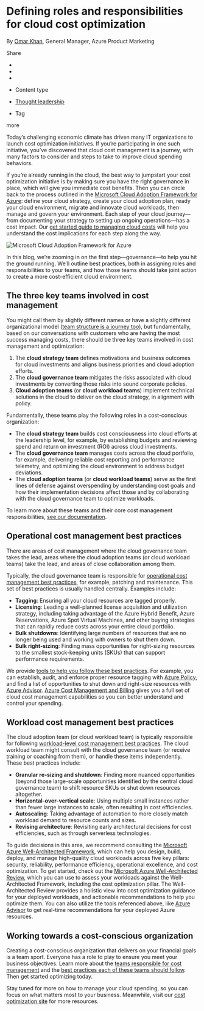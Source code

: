 # Defining roles and responsibilities for cloud cost optimization

By [Omar Khan](https://azure.microsoft.com/en-us/blog/author/omar-khan/), General Manager, Azure Product Marketing

Share

- 
- 
- 

- Content type
- [Thought leadership](https://azure.microsoft.com/en-us/blog/content-type/thought-leadership/)

- Tag

more

Today’s challenging economic climate has driven many IT organizations to launch cost optimization initiatives. If you’re participating in one such initiative, you’ve discovered that cloud cost management is a journey, with many factors to consider and steps to take to improve cloud spending behaviors.

If you’re already running in the cloud, the best way to jumpstart your cost optimization initiative is by making sure you have the right governance in place, which will give you immediate cost benefits. Then you can circle back to the process outlined in the [Microsoft Cloud Adoption Framework for Azure](https://docs.microsoft.com/en-us/azure/cloud-adoption-framework/overview): define your cloud strategy, create your cloud adoption plan, ready your cloud environment, migrate and innovate cloud workloads, then manage and govern your environment. Each step of your cloud journey—from documenting your strategy to setting up ongoing operations—has a cost impact. Our [get started guide to managing cloud costs](https://docs.microsoft.com/en-us/azure/cloud-adoption-framework/get-started/manage-costs) will help you understand the cost implications for each step along the way.

![Microsoft Cloud Adoption Framework for Azure](https://azure.microsoft.com/en-us/blog/wp-content/uploads/2020/12/fae01e65-6e4e-48a0-a4b5-91c13d2e712b.webp)

In this blog, we’re zooming in on the first step—governance—to help you hit the ground running. We’ll outline best practices, both in assigning roles and responsibilities to your teams, and how those teams should take joint action to create a more cost-efficient cloud environment.

## The three key teams involved in cost management

You might call them by slightly different names or have a slightly different organizational model ([team structure is a journey too](https://docs.microsoft.com/en-us/azure/cloud-adoption-framework/organize/organization-structures)), but fundamentally, based on our conversations with customers who are having the most success managing costs, there should be three key teams involved in cost management and optimization:

1. The **cloud strategy team** defines motivations and business outcomes for cloud investments and aligns business priorities and cloud adoption efforts.
2. The **cloud governance team** mitigates the risks associated with cloud investments by converting those risks into sound corporate policies.
3. **Cloud adoption teams** (or **cloud workload teams**) implement technical solutions in the cloud to deliver on the cloud strategy, in alignment with policy.

Fundamentally, these teams play the following roles in a cost-conscious organization:

- The **cloud strategy team** builds cost consciousness into cloud efforts at the leadership level, for example, by establishing budgets and reviewing spend and return on investment (ROI) across cloud investments.
- The **cloud governance team** manages costs across the cloud portfolio, for example, delivering reliable cost reporting and performance telemetry, and optimizing the cloud environment to address budget deviations.
- The **cloud adoption teams** (or **cloud workload teams**) serve as the first lines of defense against overspending by understanding cost goals and how their implementation decisions affect those and by collaborating with the cloud governance team to optimize workloads.

To learn more about these teams and their core cost management responsibilities, [see our documentation](https://docs.microsoft.com/en-us/azure/cloud-adoption-framework/organize/cost-conscious-organization).

## Operational cost management best practices

There are areas of cost management where the cloud governance team takes the lead, areas where the cloud adoption teams (or cloud workload teams) take the lead, and areas of close collaboration among them.

Typically, the cloud governance team is responsible for [operational cost management best practices](https://docs.microsoft.com/en-us/azure/cloud-adoption-framework/govern/cost-management/best-practices#operational-cost-management-best-practices), for example, patching and maintenance. This set of best practices is usually handled centrally. Examples include:

- **Tagging**: Ensuring all your cloud resources are tagged properly.
- **Licensing**: Leading a well-planned license acquisition and utilization strategy, including taking advantage of the Azure Hybrid Benefit, Azure Reservations, Azure Spot Virtual Machines, and other buying strategies that can rapidly reduce costs across your entire cloud portfolio.
- **Bulk shutdowns**: Identifying large numbers of resources that are no longer being used and working with owners to shut them down.
- **Bulk right-sizing**: Finding mass opportunities for right-sizing resources to the smallest stock-keeping units (SKUs) that can support performance requirements.

We provide [tools to help you follow these best practices](https://docs.microsoft.com/en-us/azure/cloud-adoption-framework/govern/cost-management/toolchain). For example, you can establish, audit, and enforce proper resource tagging with [Azure Policy](https://azure.microsoft.com/en-us/services/azure-policy/), and find a list of opportunities to shut down and right-size resources with [Azure Advisor](https://azure.microsoft.com/en-us/services/advisor/). [Azure Cost Management and Billing](https://azure.microsoft.com/en-us/services/cost-management/) gives you a full set of cloud cost management capabilities so you can better understand and control your spending.

## Workload cost management best practices

The cloud adoption team (or cloud workload team) is typically responsible for following [workload-level cost management best practices](https://docs.microsoft.com/en-us/azure/cloud-adoption-framework/govern/cost-management/best-practices#workload-cost-management-best-practices). The cloud workload team might consult with the cloud governance team (or receive training or coaching from them), or handle these items independently. These best practices include:

- **Granular re-sizing and shutdown**: Finding more nuanced opportunities (beyond those large-scale opportunities identified by the central cloud governance team) to shift resource SKUs or shut down resources altogether.
- **Horizontal-over-vertical scale**: Using multiple small instances rather than fewer large instances to scale, often resulting in cost efficiencies.
- **Autoscaling**: Taking advantage of automation to more closely match workload demand to resource counts and sizes.
- **Revising architecture**: Revisiting early architectural decisions for cost efficiencies, such as through serverless technologies.

To guide decisions in this area, we recommend consulting the [Microsoft Azure Well-Architected Framework](https://docs.microsoft.com/en-us/azure/architecture/framework/), which can help you design, build, deploy, and manage high-quality cloud workloads across five key pillars: security, reliability, performance efficiency, operational excellence, and cost optimization. To get started, check out the [Microsoft Azure Well-Architected Review](https://docs.microsoft.com/en-us/assessments/?id=azure-architecture-review&mode=pre-assessment), which you can use to assess your workloads against the Well-Architected Framework, including the cost optimization pillar. The Well-Architected Review provides a holistic view into cost optimization guidance for your deployed workloads, and actionable recommendations to help you optimize them. You can also utilize the tools referenced above, like [Azure Advisor](https://azure.microsoft.com/en-us/services/advisor/) to get real-time recommendations for your deployed Azure resources.

## Working towards a cost-conscious organization

Creating a cost-conscious organization that delivers on your financial goals is a team sport. Everyone has a role to play to ensure you meet your business objectives. Learn more about the [teams responsible for cost management](https://docs.microsoft.com/en-us/azure/cloud-adoption-framework/organize/cost-conscious-organization) and the [best practices each of these teams should follow](https://docs.microsoft.com/en-us/azure/cloud-adoption-framework/govern/cost-management/best-practices). Then get started optimizing today.

Stay tuned for more on how to manage your cloud spending, so you can focus on what matters most to your business. Meanwhile, visit our [cost optimization site](https://azure.microsoft.com/en-us/overview/cost-optimization/) for more resources.